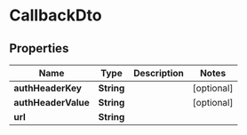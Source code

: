 

# CallbackDto

## Properties

Name | Type | Description | Notes
------------ | ------------- | ------------- | -------------
**authHeaderKey** | **String** |  |  [optional]
**authHeaderValue** | **String** |  |  [optional]
**url** | **String** |  | 



